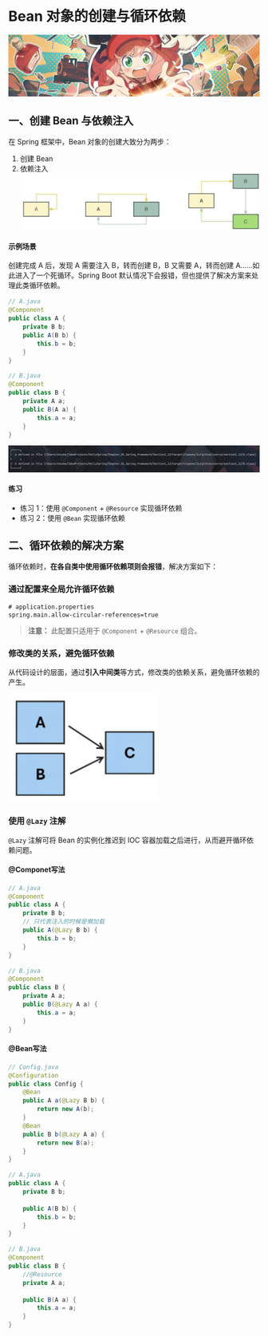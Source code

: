 # Bean 对象的创建与循环依赖
![](../Source/attachments/jdgjj.png)

## 一、创建 Bean 与依赖注入

在 Spring 框架中，Bean 对象的创建大致分为两步：
1. 创建 Bean
2. 依赖注入
![](attachments/QQ_1725514804787.png)

#### 示例场景
创建完成 A 后，发现 A 需要注入 B，转而创建 B，B 又需要 A，转而创建 A……如此进入了一个死循环。Spring Boot 默认情况下会报错，但也提供了解决方案来处理此类循环依赖。
```java
// A.java
@Component
public class A {
    private B b;
    public A(B b) {
        this.b = b;
    }
}
```
```java
// B.java
@Component
public class B {
    private A a;
    public B(A a) {
        this.a = a;
    }
}
```
![](attachments/QQ_1725515031567.png)
#### 练习
* 练习 1：使用 `@Component` + `@Resource` 实现循环依赖
* 练习 2：使用 `@Bean` 实现循环依赖


## 二、循环依赖的解决方案
循环依赖时，**在各自类中使用循环依赖项则会报错**，解决方案如下：
### 通过配置来全局允许循环依赖
```properties
# application.properties
spring.main.allow-circular-references=true
```

> **注意：** 此配置只适用于 `@Component` + `@Resource` 组合。

### 修改类的关系，避免循环依赖
从代码设计的层面，通过**引入中间类**等方式，修改类的依赖关系，避免循环依赖的产生。

![](attachments/QQ_1725527186381.png)

### 使用 `@Lazy` 注解

`@Lazy` 注解可将 Bean 的实例化推迟到 IOC 容器加载之后进行，从而避开循环依赖问题。
#### @Componet写法
```java
// A.java
@Component
public class A {
    private B b;
    // 只代表注入的时候是懒加载
    public A(@Lazy B b) {
        this.b = b;
    }
}

```
```java
// B.java
@Component
public class B {
    private A a;
    public B(@Lazy A a) {
        this.a = a;
    }
}
```
#### @Bean写法

```java
// Config.java  
@Configuration  
public class Config {  
    @Bean  
    public A a(@Lazy B b) {  
        return new A(b);  
    }  
    @Bean  
    public B b(@Lazy A a) {  
        return new B(a);  
    }  
}
```

```java
// A.java  
public class A {  
    private B b;  
  
    public A(B b) {  
        this.b = b;  
    }  
}
```

```java
// B.java  
@Component  
public class B {  
    //@Resource  
    private A a;  
  
    public B(A a) {  
        this.a = a;  
    }  
}
```
